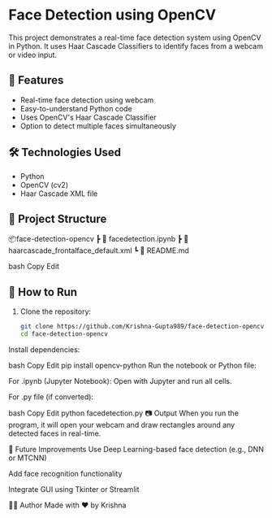 # Face Detection using OpenCV

This project demonstrates a real-time face detection system using OpenCV in Python. It uses Haar Cascade Classifiers to identify faces from a webcam or video input.

## 📌 Features

- Real-time face detection using webcam
- Easy-to-understand Python code
- Uses OpenCV's Haar Cascade Classifier
- Option to detect multiple faces simultaneously

## 🛠️ Technologies Used

- Python
- OpenCV (cv2)
- Haar Cascade XML file

## 📁 Project Structure

📦face-detection-opencv
┣ 📄 facedetection.ipynb
┣ 📄 haarcascade_frontalface_default.xml
┗ 📄 README.md

bash
Copy
Edit

## 🚀 How to Run

1. Clone the repository:

   ```bash
   git clone https://github.com/Krishna-Gupta989/face-detection-opencv.git
   cd face-detection-opencv
Install dependencies:

bash
Copy
Edit
pip install opencv-python
Run the notebook or Python file:

For .ipynb (Jupyter Notebook):
Open with Jupyter and run all cells.

For .py file (if converted):

bash
Copy
Edit
python facedetection.py
📷 Output
When you run the program, it will open your webcam and draw rectangles around any detected faces in real-time.


🧠 Future Improvements
Use Deep Learning-based face detection (e.g., DNN or MTCNN)

Add face recognition functionality

Integrate GUI using Tkinter or Streamlit

🧑‍💻 Author
Made with ❤️ by Krishna 

